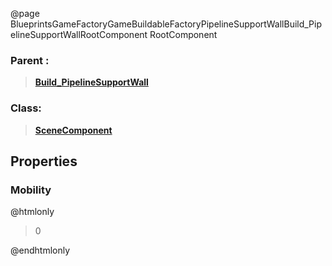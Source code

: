 @page BlueprintsGameFactoryGameBuildableFactoryPipelineSupportWallBuild_PipelineSupportWallRootComponent RootComponent
### Parent :
<b><a href="_blueprints_game_factory_game_buildable_factory_pipeline_support_wall_build__pipeline_support_wall.html"><blockquote>Build_PipelineSupportWall</blockquote></a></b>
### Class:
<b><a href="_class_script_scene_component.html"><blockquote>SceneComponent</blockquote></a></b>
## Properties
### Mobility
@htmlonly
<blockquote>0</blockquote>
@endhtmlonly

